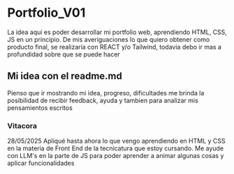 # Portfolio_V01

La idea aqui es poder desarrollar mi portfolio web, aprendiendo HTML, CSS, JS en un principio. 
De mis averiguaciones lo que quiero obtener como producto final, se realizaria con REACT y/o Tailwind, todavia debo ir mas a profundidad sobre que se puede hacer

## Mi idea con el readme.md
Pienso que ir mostrando mi idea, progreso, dificultades me brinda la posibilidad de recibir feedback, ayuda y tambien para analizar mis pensamientos escritos

### Vitacora
28/05/2025
Apliqué hasta ahora lo que vengo aprendiendo en HTML y CSS en la materia de Front End de la tecnicatura que estoy cursando. Me ayude con LLM's en la parte de JS para poder aprender a animar algunas cosas y aplicar funcionalidades
